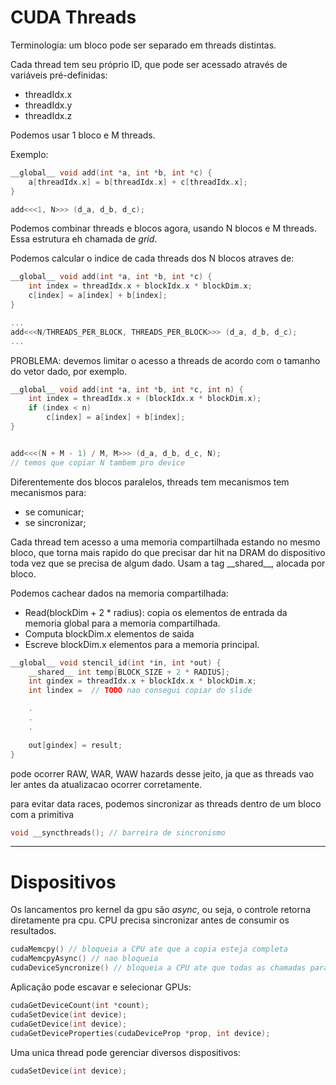 # CUDA Threads

Terminologia: um bloco pode ser separado em threads distintas. 

Cada thread tem seu próprio ID, que pode ser acessado através de variáveis pré-definidas:
- threadIdx.x
- threadIdx.y
- threadIdx.z

Podemos usar 1 bloco e M threads.

Exemplo:

```c
__global__ void add(int *a, int *b, int *c) {
    a[threadIdx.x] = b[threadIdx.x] + c[threadIdx.x];
}

add<<<1, N>>> (d_a, d_b, d_c);
```
Podemos combinar threads e blocos agora, usando N blocos e M threads. Essa estrutura eh chamada de *grid*.

Podemos calcular o indice de cada threads dos N blocos atraves de:

```c
__global__ void add(int *a, int *b, int *c) {
    int index = threadIdx.x + blockIdx.x * blockDim.x;
    c[index] = a[index] + b[index];
}

...
add<<<N/THREADS_PER_BLOCK, THREADS_PER_BLOCK>>> (d_a, d_b, d_c);
...
```

PROBLEMA: devemos limitar o acesso a threads de acordo com o tamanho do vetor dado, por exemplo.

```c
__global__ void add(int *a, int *b, int *c, int n) {
    int index = threadIdx.x + (blockIdx.x * blockDim.x);
    if (index < n)
        c[index] = a[index] + b[index];
}


add<<<(N + M - 1) / M, M>>> (d_a, d_b, d_c, N);
// temos que copiar N tambem pro device
```

Diferentemente dos blocos paralelos, threads tem mecanismos tem mecanismos para:
- se comunicar;
- se sincronizar;

Cada thread tem acesso a uma memoria compartilhada estando no mesmo bloco, que torna mais rapido do que precisar dar hit na DRAM do dispositivo toda vez que se precisa de algum dado. Usam a tag \_\_shared\_\_, alocada por bloco.

Podemos cachear dados na memoria compartilhada:
- Read(blockDim + 2 * radius): copia os elementos de entrada da memoria global para a memoria compartilhada.
- Computa blockDim.x elementos de saida
- Escreve blockDim.x elementos para a memoria principal.

```c
__global__ void stencil_id(int *in, int *out) {
    __shared__ int temp[BLOCK_SIZE + 2 * RADIUS];
    int gindex = threadIdx.x + blockIdx.x * blockDim.x;
    int lindex =  // TODO nao consegui copiar do slide

    .
    .
    .

    out[gindex] = result;
}
```

pode ocorrer RAW, WAR, WAW hazards desse jeito, ja que as threads vao ler antes da atualizacao ocorrer corretamente.

para evitar data races, podemos sincronizar as threads dentro de um bloco com a primitiva 
```c
void __syncthreads(); // barreira de sincronismo
```

---

# Dispositivos

Os lancamentos pro kernel da gpu são *async*, ou seja, o controle retorna diretamente pra cpu. CPU precisa sincronizar antes de consumir os resultados.

```c
cudaMemcpy() // bloqueia a CPU ate que a copia esteja completa
cudaMemcpyAsync() // nao bloqueia
cudaDeviceSyncronize() // bloqueia a CPU ate que todas as chamadas para a gpu tenham sido completas.
```

Aplicação pode escavar e selecionar GPUs:
```c
cudaGetDeviceCount(int *count);
cudaSetDevice(int device);
cudaGetDevice(int device);
cudaGetDeviceProperties(cudaDeviceProp *prop, int device);
```

Uma unica thread pode gerenciar diversos dispositivos:
```c
cudaSetDevice(int device);
```

